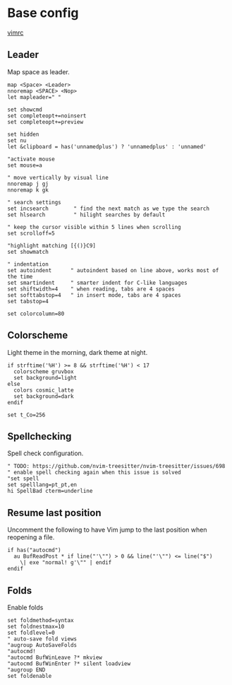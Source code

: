 # Base config

[vimrc](vimrc.md)

## Leader

Map space as leader.

```viml
map <Space> <Leader>
nnoremap <SPACE> <Nop>
let mapleader=" "
```

```viml
set showcmd
set completeopt+=noinsert
set completeopt+=preview

set hidden
set nu
let &clipboard = has('unnamedplus') ? 'unnamedplus' : 'unnamed'

"activate mouse
set mouse=a

" move vertically by visual line
nnoremap j gj
nnoremap k gk

" search settings
set incsearch        " find the next match as we type the search
set hlsearch         " hilight searches by default

" keep the cursor visible within 5 lines when scrolling
set scrolloff=5

"highlight matching [{()}C9]
set showmatch

" indentation
set autoindent      " autoindent based on line above, works most of the time
set smartindent     " smarter indent for C-like languages
set shiftwidth=4    " when reading, tabs are 4 spaces
set softtabstop=4   " in insert mode, tabs are 4 spaces
set tabstop=4

set colorcolumn=80
```

## Colorscheme
Light theme in the morning, dark theme at night.

```viml
if strftime('%H') >= 8 && strftime('%H') < 17
  colorscheme gruvbox 
  set background=light
else
  colors cosmic_latte
  set background=dark
endif

set t_Co=256
```

## Spellchecking

Spell check configuration.

```viml
" TODO: https://github.com/nvim-treesitter/nvim-treesitter/issues/698
" enable spell checking again when this issue is solved
"set spell
set spelllang=pt_pt,en
hi SpellBad cterm=underline
```

## Resume last position

Uncomment the following to have Vim jump to the last position when
reopening a file.

```viml
if has("autocmd")
  au BufReadPost * if line("'\"") > 0 && line("'\"") <= line("$")
    \| exe "normal! g'\"" | endif
endif
```

## Folds

Enable folds

```viml
set foldmethod=syntax
set foldnestmax=10
set foldlevel=0
" auto-save fold views
"augroup AutoSaveFolds
"autocmd!
"autocmd BufWinLeave ?* mkview
"autocmd BufWinEnter ?* silent loadview
"augroup END
set foldenable
```


<!-- vim: set ft=vim: set conceallevel=0-->
